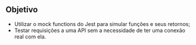 ## Objetivo

<ul>
  <li>Utilizar o mock functions do Jest para simular funções e seus retornos;</li>
  <li>Testar requisições a uma API sem a necessidade de ter uma conexão real com ela.</li>
</ul>